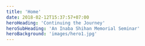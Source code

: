 ```yaml
---
title: 'Home'
date: 2018-02-12T15:37:57+07:00
heroHeading: 'Continuing the Journey'
heroSubHeading: 'An Inaba Shihan Memorial Seminar'
heroBackground: 'images/hero1.jpg'
---
```

